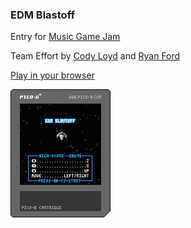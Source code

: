 ### EDM Blastoff

Entry for [Music Game Jam](https://itch.io/jam/musicgamejam)

Team Effort by [Cody Loyd](http://codyloyd.com) and [Ryan Ford](https://github.com/ryanford-frontend)

[Play in your browser](https://ryanford-frontend.github.io/EDM-Blastoff)

![EDM Blastoff Card](./edmblastoff.p8.png)
